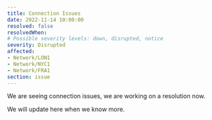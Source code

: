 ```yaml
---
title: Connection Issues
date: 2022-11-14 10:00:00
resolved: false
resolvedWhen: 
# Possible severity levels: down, disrupted, notice
severity: Disrupted
affected: 
- Network/LON1
- Network/NYC1
- Network/FRA1
section: issue
---
```

We are seeing connection issues, we are working on a resolution now.

We will update here when we know more.
